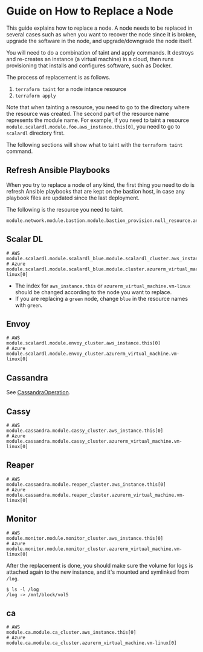 # Guide on How to Replace a Node
This guide explains how to replace a node.
A node needs to be replaced in several cases such as when you want to recover the node since it is broken, upgrade the software in the node, and upgrade/downgrade the node itself.

You will need to do a combination of taint and apply commands. It destroys and re-creates an instance (a virtual machine) in a cloud, then runs provisioning that installs and configures software, such as Docker.

The process of replacement is as follows.

1. `terraform taint` for a node intance resource
2. `terraform apply`

Note that when tainting a resource, you need to go to the directory where the resource was created. The second part of the resource name represents the module name. For example, if you need to taint a resource `module.scalardl.module.foo.aws_instance.this[0]`, you need to go to `scalardl` directory first.

The following sections will show what to taint with the `terraform taint` command.

## Refresh Ansible Playbooks

When you try to replace a node of any kind, the first thing you need to do is refresh Ansible playbooks that are kept on the bastion host, in case any playbook files are updated since the last deployment.

The following is the resource you need to taint.

```
module.network.module.bastion.module.bastion_provision.null_resource.ansible_playbooks_copy[0]
```

## Scalar DL

```
# AWS
module.scalardl.module.scalardl_blue.module.scalardl_cluster.aws_instance.this[0]
# Azure
module.scalardl.module.scalardl_blue.module.cluster.azurerm_virtual_machine.vm-linux[0]
```

* The index for `aws_instance.this` or `azurerm_virtual_machine.vm-linux` should be changed according to the node you want to replace.
* If you are replacing a `green` node, change `blue` in the resource names with `green`.


## Envoy

```
# AWS
module.scalardl.module.envoy_cluster.aws_instance.this[0]
# Azure
module.scalardl.module.envoy_cluster.azurerm_virtual_machine.vm-linux[0]
```

## Cassandra

See [CassandraOperation](CassandraOperation.md).

## Cassy

```
# AWS
module.cassandra.module.cassy_cluster.aws_instance.this[0]
# Azure
module.cassandra.module.cassy_cluster.azurerm_virtual_machine.vm-linux[0]
```

## Reaper

```
# AWS
module.cassandra.module.reaper_cluster.aws_instance.this[0]
# Azure
module.cassandra.module.reaper_cluster.azurerm_virtual_machine.vm-linux[0]
```


## Monitor

```
# AWS
module.monitor.module.monitor_cluster.aws_instance.this[0]
# Azure
module.monitor.module.monitor_cluster.azurerm_virtual_machine.vm-linux[0]
```

After the replacement is done, you should make sure the volume for logs is attached again to the new instance, and it's mounted and symlinked from `/log`.

```console
$ ls -l /log
/log -> /mnt/block/vol5
```

## ca

```
# AWS
module.ca.module.ca_cluster.aws_instance.this[0]
# Azure
module.ca.module.ca_cluster.azurerm_virtual_machine.vm-linux[0]
```
